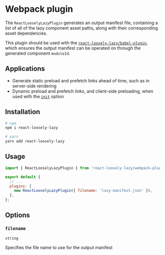# Webpack plugin
The `ReactLooselyLazyPlugin` generates an output manifest file, containing a list of all of the lazy component asset paths, along with their corresponding asset dependencies.

This plugin should be used with the [`react-loosely-lazy/babel-plugin`](tooling/babel-plugin), which ensures the output manifest can be operated on through the generated component `moduleId`.

## Applications
* Generate static preload and prefetch links ahead of time, such as in server-side rendering
* Dynamic preload and prefetch links, and client-side preloading, when used with the [`init`](api/init) option

## Installation
```sh
# npm
npm i react-loosely-lazy

# yarn
yarn add react-loosely-lazy
```

## Usage
```javascript
import { ReactLooselyLazyPlugin } from 'react-loosely-lazy/webpack-plugin';

export default {
  // ...
  plugins: [
    new ReactLooselyLazyPlugin({ filename: 'lazy-manifest.json' }),
  ],
};
```

## Options
### `filename`
`string`

Specifies the file name to use for the output manifest

